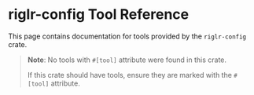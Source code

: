 # riglr-config Tool Reference

This page contains documentation for tools provided by the `riglr-config` crate.

> **Note**: No tools with `#[tool]` attribute were found in this crate.
> 
> If this crate should have tools, ensure they are marked with the `#[tool]` attribute.
